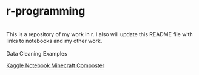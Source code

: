 # r-programming
<br>
This is a repository of my work in r. I also will update this README file with links to notebooks and my other work.
<br>
<br>
Data Cleaning Examples <br>

[Kaggle Notebook Minecraft Composter](https://www.kaggle.com/code/bradfordjohnson/cactus-vs-sugarcane?scriptVersionId=101591092)
